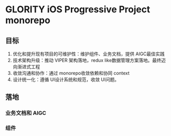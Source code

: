 # GLORITY iOS Progressive Project monorepo

## 目标
1. 优化和提升现有项目的可维护性：维护组件、业务文档，提供 AIGC最佳实践
3. 技术架构升级：推动 VIPER 架构落地，redux like数据管理方案落地。最终迈向渐进式工程
4. 收敛沟通和协作：通过 monorepo收敛依赖和协同 context
5. 设计统一化：遵循 UI设计系统和规范，收敛 UI问题。


## 落地

### 业务文档和 AIGC

### 组件
